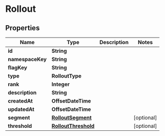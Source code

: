 

# Rollout


## Properties

| Name | Type | Description | Notes |
|------------ | ------------- | ------------- | -------------|
|**id** | **String** |  |  |
|**namespaceKey** | **String** |  |  |
|**flagKey** | **String** |  |  |
|**type** | **RolloutType** |  |  |
|**rank** | **Integer** |  |  |
|**description** | **String** |  |  |
|**createdAt** | **OffsetDateTime** |  |  |
|**updatedAt** | **OffsetDateTime** |  |  |
|**segment** | [**RolloutSegment**](RolloutSegment.md) |  |  [optional] |
|**threshold** | [**RolloutThreshold**](RolloutThreshold.md) |  |  [optional] |



